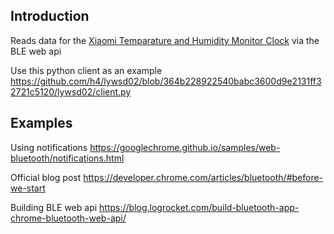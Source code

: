 ## Introduction

Reads data for the [Xiaomi Temparature and Humidity Monitor Clock](https://www.mi.com/global/product/xiaomi-temperature-and-humidity-monitor-clock/) 
via the BLE web api

Use this python client as an example
https://github.com/h4/lywsd02/blob/364b228922540babc3600d9e2131ff32721c5120/lywsd02/client.py

## Examples

Using notifications
https://googlechrome.github.io/samples/web-bluetooth/notifications.html

Official blog post
https://developer.chrome.com/articles/bluetooth/#before-we-start

Building BLE web api
https://blog.logrocket.com/build-bluetooth-app-chrome-bluetooth-web-api/